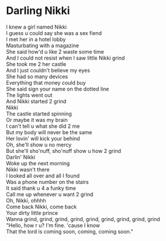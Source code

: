 # Darling Nikki

I knew a girl named Nikki  
I guess u could say she was a sex fiend  
I met her in a hotel lobby  
Masturbating with a magazine  
She said how'd u like 2 waste some time  
And I could not resist when I saw little Nikki grind  
She took me 2 her castle  
And I just couldn't believe my eyes  
She had so many devices  
Everything that money could buy  
She said sign your name on the dotted line  
The lights went out  
And Nikki started 2 grind  
Nikki  
The castle started spinning  
Or maybe it was my brain  
I can't tell u what she did 2 me  
But my body will never be the same  
Her lovin' will kick your behind  
Oh, she'll show u no mercy  
But she'll sho'nuff, sho'nuff show u how 2 grind  
Darlin' Nikki  
Woke up the next morning  
Nikki wasn't there  
I looked all over and all I found  
Was a phone number on the stairs  
It said thank u 4 a funky time  
Call me up whenever u want 2 grind  
Oh, Nikki, ohhhh  
Come back Nikki, come back  
Your dirty little prince  
Wanna grind, grind, grind, grind, grind, grind, grind, grind, grind  
"Hello, how r u? I'm fine. 'cause I know  
That the lord is coming soon, coming, coming soon."

